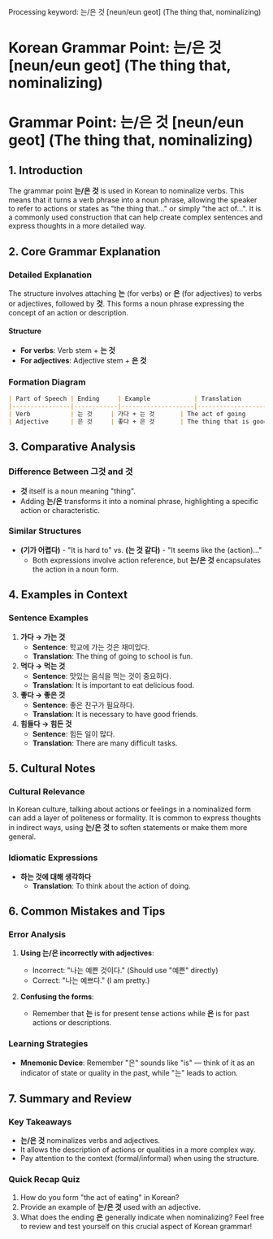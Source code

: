 Processing keyword: 는/은 것 [neun/eun geot] (The thing that, nominalizing)
# Korean Grammar Point: 는/은 것 [neun/eun geot] (The thing that, nominalizing)
# Grammar Point: 는/은 것 [neun/eun geot] (The thing that, nominalizing)
## 1. Introduction
The grammar point **는/은 것** is used in Korean to nominalize verbs. This means that it turns a verb phrase into a noun phrase, allowing the speaker to refer to actions or states as "the thing that..." or simply "the act of...". It is a commonly used construction that can help create complex sentences and express thoughts in a more detailed way.
## 2. Core Grammar Explanation
### Detailed Explanation
The structure involves attaching **는** (for verbs) or **은** (for adjectives) to verbs or adjectives, followed by **것**. This forms a noun phrase expressing the concept of an action or description.
#### Structure
- **For verbs**: Verb stem + **는 것**
- **For adjectives**: Adjective stem + **은 것**
### Formation Diagram
```markdown
| Part of Speech | Ending     | Example            | Translation                       |
|----------------|------------|--------------------|----------------------------------|
| Verb           | 는 것     | 가다 + 는 것       | The act of going                 |
| Adjective      | 은 것     | 좋다 + 은 것       | The thing that is good           |
```
## 3. Comparative Analysis
### Difference Between **그것** and **것**
- **것** itself is a noun meaning "thing".
- Adding **는/은** transforms it into a nominal phrase, highlighting a specific action or characteristic.
### Similar Structures
- **(기가 어렵다)** - "It is hard to" vs. **(는 것 같다)** - "It seems like the (action)..."
  - Both expressions involve action reference, but **는/은 것** encapsulates the action in a noun form.
## 4. Examples in Context
### Sentence Examples
1. **가다 → 가는 것**  
   - **Sentence**: 학교에 가는 것은 재미있다.  
   - **Translation**: The thing of going to school is fun.
2. **먹다 → 먹는 것**  
   - **Sentence**: 맛있는 음식을 먹는 것이 중요하다.  
   - **Translation**: It is important to eat delicious food.
3. **좋다 → 좋은 것**  
   - **Sentence**: 좋은 친구가 필요하다.  
   - **Translation**: It is necessary to have good friends.
4. **힘들다 → 힘든 것**  
   - **Sentence**: 힘든 일이 많다.  
   - **Translation**: There are many difficult tasks.
## 5. Cultural Notes
### Cultural Relevance
In Korean culture, talking about actions or feelings in a nominalized form can add a layer of politeness or formality. It is common to express thoughts in indirect ways, using **는/은 것** to soften statements or make them more general.
### Idiomatic Expressions
- **하는 것에 대해 생각하다**  
  - **Translation**: To think about the action of doing.
## 6. Common Mistakes and Tips
### Error Analysis
1. **Using **는/은** incorrectly with adjectives**: 
   - Incorrect: "나는 예쁜 것이다." (Should use "예쁜" directly)
   - Correct: "나는 예쁘다." (I am pretty.)
   
2. **Confusing the forms**: 
   - Remember that **는** is for present tense actions while **은** is for past actions or descriptions.
### Learning Strategies
- **Mnemonic Device**: Remember "은" sounds like "is" — think of it as an indicator of state or quality in the past, while "는" leads to action.
## 7. Summary and Review
### Key Takeaways
- **는/은 것** nominalizes verbs and adjectives.
- It allows the description of actions or qualities in a more complex way.
- Pay attention to the context (formal/informal) when using the structure.
### Quick Recap Quiz
1. How do you form "the act of eating" in Korean?
2. Provide an example of **는/은 것** used with an adjective.
3. What does the ending **은** generally indicate when nominalizing?
Feel free to review and test yourself on this crucial aspect of Korean grammar!
